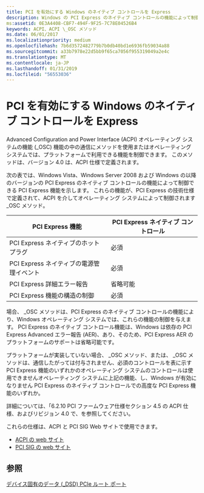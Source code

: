 ```yaml
---
title: PCI を有効にする Windows のネイティブ コントロールを Express
description: Windows の PCI Express のネイティブ コントロールの機能によって制御できる、PCI Express 機能
ms:assetid: 0E3A4408-CBF7-494F-9F25-7C78E04526B4
keywords: ACPI、ACPI \_OSC メソッド
ms.date: 06/01/2017
ms.localizationpriority: medium
ms.openlocfilehash: 7b6d3572482779b7b0db40bd1e6936fb59034a88
ms.sourcegitcommit: a33b7978e22d5bb9f65ca7056f955319049a2e4c
ms.translationtype: MT
ms.contentlocale: ja-JP
ms.lasthandoff: 01/31/2019
ms.locfileid: "56553036"
---
```

# <a name="enabling-pci-express-native-control-in-windows"></a>PCI を有効にする Windows のネイティブ コントロールを Express

Advanced Configuration and Power Interface (ACPI) オペレーティング システムの機能 (\_OSC) 機能の中の通信にメソッドを使用またはオペレーティング システムでは、プラットフォームで利用できる機能を制御できます。 このメソッドは、バージョン 4.0 は、ACPI 仕様で定義されます。

次の表では、Windows Vista、Windows Server 2008 および Windows の以降のバージョンの PCI Express のネイティブ コントロールの機能によって制御できる PCI Express 機能を示します。 これらの機能が、PCI Express の技術仕様で定義されて、ACPI を介してオペレーティング システムによって制御されます\_OSC メソッド。

| PCI Express 機能                        | PCI Express ネイティブ コントロール |
| ------------------------------------------ | -------------------------- |
| PCI Express ネイティブのホット プラグ                | 必須                  |
| PCI Express ネイティブの電源管理イベント | 必須                  |
| PCI Express 詳細エラー報告       | 省略可能                   |
| PCI Express 機能の構造の制御   | 必須                  |

場合、 \_OSC メソッドは、PCI Express のネイティブ コントロールの機能により、Windows オペレーティング システムでは、これらの機能の制御を与えます。 PCI Express のネイティブ コントロール機能は、Windows は依存の PCI Express Advanced エラー報告 (AER)、あり、そのため、PCI Express AER のプラットフォームのサポートは省略可能です。

プラットフォームが実装していない場合、 \_OSC メソッド、または、 \_OSC メソッドは、通信したがっては付与されません、必須のコントロールを表に示す PCI Express 機能のいずれかのオペレーティング システムのコントロールは使用できませんオペレーティング システムに上記の機能、し、Windows が有効になりません PCI Express のネイティブ コントロールでの高度な PCI Express 機能のいずれか。

詳細については、「6.2.10 PCI ファームウェア仕様セクション 4.5 の ACPI 仕様、およびリビジョン 4.0 で、を参照してください。

これらの仕様は、ACPI と PCI SIG Web サイトで使用できます。

  - [ACPI の web サイト](https://www.uefi.org/specifications)
  - [PCI SIG の web サイト](http://www.pcisig.org/)

## <a name="see-also"></a>参照
[デバイス固有のデータ (_DSD) PCIe ルート ポート](dsd-for-pcie-root-ports.md)
